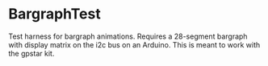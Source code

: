# BargraphTest

Test harness for bargraph animations. Requires a 28-segment bargraph with display matrix on the i2c bus on an Arduino. This is meant to work with the gpstar kit.

